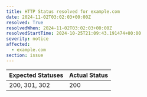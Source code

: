 ```yaml
---
title: HTTP Status resolved for example.com
date: 2024-11-02T03:02:03+00:00Z
resolved: True
resolvedWhen: 2024-11-02T03:02:03+00:00Z
resolvedStartTime: 2024-10-25T21:09:43.191474+00:00
severity: notice
affected:
  - example.com
section: issue
---
```


| Expected Statuses | Actual Status  |
|-------------------|----------------|
| 200, 301, 302 | 200 |
